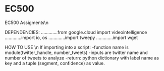 # EC500
EC500 Assigments\n

DEPENDENCIES: 
.............from google.cloud import videointelligence
.............import io, os
.............import tweepy
.............import wget
  
  
HOW TO USE \n
 If importing into a script: -function name is module(twitter_handle, number_tweets)
                             -inputs are twitter name and number of tweets to analyze
                             -return: python dictionary with label name as key and a tuple (segment, confidence) as value.
                
